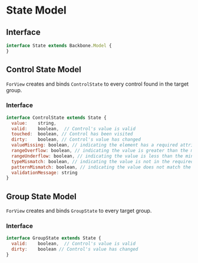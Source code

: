 # State Model

## Interface
```javascript
interface State extends Backbone.Model {
}
```

## Control State Model
`ForView` creates and binds `ControlState` to every control found in the target group.

### Interface
```javascript
interface ControlState extends State {
  value:    string,
  valid:    boolean,  // Control's value is valid
  touched:  boolean, // Control has been visited
  dirty:    boolean, // Control's value has changed
  valueMissing: boolean, // indicating the element has a required attribute, but no value.
  rangeOverflow: boolean, // indicating the value is greater than the maximum specified by the max attribute.
  rangeUnderflow: boolean, // indicating the value is less than the minimum specified by the min attribute.
  typeMismatch: boolean, // indicating the value is not in the required syntax
  patternMismatch: boolean, // indicating the value does not match the specified pattern
  validationMessage: string
}
```

## Group State Model
`ForView` creates and binds `GroupState` to every target group.

### Interface
```javascript
interface GroupState extends State {
  valid:    boolean,  // Control's value is valid
  dirty:    boolean // Control's value has changed
}
```
